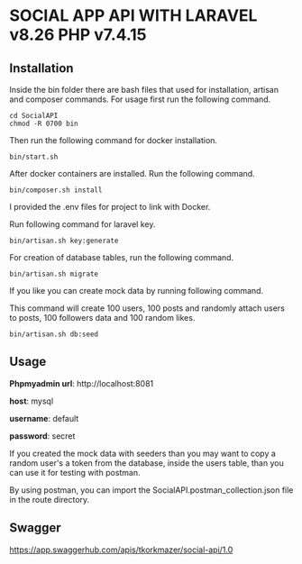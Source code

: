 # SOCIAL APP API WITH LARAVEL v8.26 PHP v7.4.15

## Installation

Inside the bin folder there are bash files that used for installation, artisan and composer commands.
For usage first run the following command.

```
cd SocialAPI
chmod -R 0700 bin
```

Then run the following command for docker installation.

```
bin/start.sh
```

After docker containers are installed. Run the following command.

```
bin/composer.sh install
```

I provided the .env files for project to link with Docker.

Run following command for laravel key.

```
bin/artisan.sh key:generate
```

For creation of database tables, run the following command.

```
bin/artisan.sh migrate
```

If you like you can create mock data by running following command.

This command will create 100 users, 100 posts and randomly attach users to posts, 100 followers data and 100 random likes.

```
bin/artisan.sh db:seed
```

## Usage

**Phpmyadmin url**: http://localhost:8081

**host**: mysql

**username**: default

**password**: secret

If you created the mock data with seeders than you may want to copy a random user's a token from the database, inside the users table, than you can use it for testing with postman.

By using postman, you can import the SocialAPI.postman_collection.json file in the route directory.

## Swagger

https://app.swaggerhub.com/apis/tkorkmazer/social-api/1.0



